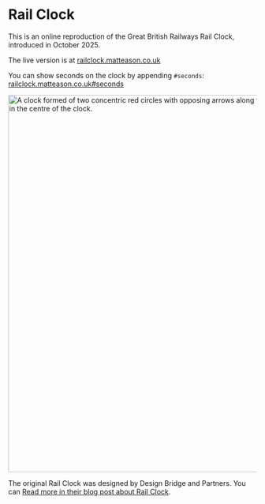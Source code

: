 # Rail Clock
This is an online reproduction of the Great British Railways Rail Clock, introduced in October 2025. 

The live version is at [railclock.matteason.co.uk](https://railclock.matteason.co.uk)

You can show seconds on the clock by appending `#seconds`: [railclock.matteason.co.uk#seconds](https://railclock.matteason.co.uk#seconds)

<img width="1173" height="764" alt="A clock formed of two concentric red circles with opposing arrows along their paths, moving towards each other. The time of 23:56 is displayed in sans-serif white numerals in the centre of the clock." src="https://github.com/user-attachments/assets/ecd36db5-8643-4b0d-8cab-0e0fc7ba5175" />

The original Rail Clock was designed by Design Bridge and Partners. You can [Read more in their blog post about Rail Clock](https://www.designbridge.com/news/rail-clock-new-face-of-time).

